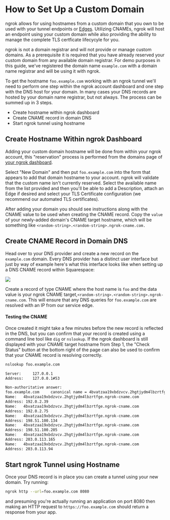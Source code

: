 # How to Set Up a Custom Domain

ngrok allows for using hostnames from a custom domain that you own to be used with your tunnel endpoints or [Edges](/universal-gateway/edges/). Utilizing CNAMEs, ngrok will host an endpoint using your custom domain while also providing the ability to manage the complete TLS certficate lifecycyle for you.

ngrok is not a domain registrar and will not provide or manage custom domains. As a prerequisite it is required that you have already reserved your custom domain from any available domain registrar. For demo purposes in this guide, we've registered the domain name `example.com` with a domain name registrar and will be using it with ngrok.

To get the hostname `foo.example.com` working with an ngrok tunnel we'll need to perform one step within the ngrok account dashboard and one step with the DNS host for your domain. In many cases your DNS records are hosted by your domain name registrar, but not always. The process can be summed up in 3 steps.

- Create hostname within ngrok dashboard
- Create CNAME record in domain DNS
- Start ngrok tunnel using hostname

## **Create Hostname Within ngrok Dashboard**

Adding your custom domain hostname will be done from within your ngrok account, this "reservation" process is performed from the domains page of [your ngrok dashboard](https://dashboard.ngrok.comdomains).

Select "New Domain" and then put `foo.example.com` into the form that appears to add that domain hostname to your account. ngrok will validate that the custom name isn't currently reserved. Select the available name from the list provided and then you'll be able to add a Description, attach an Edge if desired and select your TLS Certificate configuration (we recommend our automated TLS certificates).

After adding your domain you should see instructions along with the CNAME value to be used when creating the CNAME record. Copy the `value` of your newly-added domain's CNAME target hostname, which will be something like `<random-string>.<random-string>.ngrok-cname.com.`

## **Create CNAME Record in Domain DNS**

Head over to your DNS provider and create a new record on the `example.com` domain. Every DNS provider has a distinct user interface but just by way of example here's what this interface looks like when setting up a DNS CNAME record within Squarespace:

![](/img/docs/customdomain-img1.png)

Create a record of type CNAME where the host name is `foo` and the data value is your ngrok CNAME target,`<random-string>.<random-string>.ngrok-cname.com`. This will ensure that any DNS queries for `foo.example.com` are resolved with an IP from our service edge.

#### Testing the CNAME

Once created it might take a few minutes before the new record is reflected in the DNS, but you can confirm that your record is created using a command line tool like `dig` or `nslookup`. If the ngrok dashboard is still displayed with your CNAME target hostname from Step 1, the "Check Status" button at the bottom right of the page can also be used to confirm that your CNAME record is resolving correctly.

```bash
nslookup foo.example.com

Server:		127.0.0.1
Address:	127.0.0.1#53

Non-authoritative answer:
foo.example.com 	canonical name = 4bvatzaa19xbdzvcv.2hgtjydm4lbzrtfge.ngrok-cname.com.
Name:	4bvatzaa19xbdzvcv.2hgtjydm4lbzrtfge.ngrok-cname.com
Address: 192.0.2.39
Name:	4bvatzaa19xbdzvcv.2hgtjydm4lbzrtfge.ngrok-cname.com
Address: 192.0.2.75
Name:	4bvatzaa19xbdzvcv.2hgtjydm4lbzrtfge.ngrok-cname.com
Address: 198.51.100.134
Name:	4bvatzaa19xbdzvcv.2hgtjydm4lbzrtfge.ngrok-cname.com
Address: 198.51.100.205
Name:	4bvatzaa19xbdzvcv.2hgtjydm4lbzrtfge.ngrok-cname.com
Address: 203.0.113.165
Name:	4bvatzaa19xbdzvcv.2hgtjydm4lbzrtfge.ngrok-cname.com
Address: 203.0.113.94
```

## **Start ngrok Tunnel using Hostname**

Once your DNS record is in place you can create a tunnel using your new domain. Try running:

```bash
ngrok http --url=foo.example.com 8080
```

and presuming you're actually running an application on port 8080 then making an HTTP request to `https://foo.example.com` should return a response from your app.
